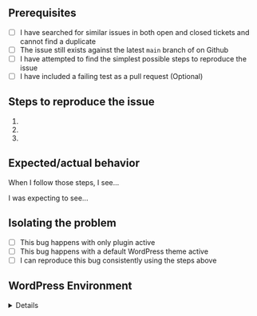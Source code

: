 <!-- This form is for reporting bugs and issues specific to the plugin. -->

<!-- Usage questions and feature request can also be directed to the issues page -->

<!-- Please be as descriptive as possible; issues lacking the below details, or for any other reason than to report a bug, may be closed without action. -->

## Prerequisites

<!-- MARK COMPLETED ITEMS WITH AN [x] -->

- [ ] I have searched for similar issues in both open and closed tickets and cannot find a duplicate
- [ ] The issue still exists against the latest `main` branch of on Github
- [ ] I have attempted to find the simplest possible steps to reproduce the issue
- [ ] I have included a failing test as a pull request (Optional)

## Steps to reproduce the issue

<!-- We need to be able to reproduce the bug in order to fix it so please be descriptive! -->

1.
2.
3.

## Expected/actual behavior

When I follow those steps, I see...

I was expecting to see...

## Isolating the problem

<!-- MARK COMPLETED ITEMS WITH AN [x] -->

- [ ] This bug happens with only plugin active
- [ ] This bug happens with a default WordPress theme active
- [ ] I can reproduce this bug consistently using the steps above

## WordPress Environment

<details>
```
Declare the version of WordPress you are using.
```
</details>
